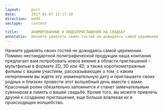 ```yaml
---
layout:     post
date:       2017-01-07 12:17:18
direction:  wedd
sectype:    content

title:      АНИМИРОВАННЫЕ И ВИДЕОПРИГЛАШЕНИЯ НА СВАДЬБУ      
annotatio:  Начните удивлять своих гостей не дожидаясь самой церемонии. Помимо нестандартной полиграфической продукции наша компания предлагает вам попробовать новое веяние в области приглашений – мультфильм в формате 2D, 3D или 4D, а также короткометражные фильмы с вашим участием, рассказывающие о том, с каким нетерпением вы ждете эту знаменательную дату и приглашаете своих родных и близких провести этот волшебный день вместе с вами. Красочный ролик обязательно запомнится и станет замечательным сувениром в память о вашей свадьбе. Кроме того, вы можете привлечь друзей к созданию приглашения, еще больше вовлекая их в происходящее волшебство. 
---
```


Начните удивлять своих гостей не дожидаясь самой церемонии. Помимо нестандартной полиграфической продукции наша компания предлагает вам попробовать новое веяние в области приглашений – мультфильм в формате 2D, 3D или 4D, а также короткометражные фильмы с вашим участием, рассказывающие о том, с каким нетерпением вы ждете эту знаменательную дату и приглашаете своих родных и близких провести этот волшебный день вместе с вами. Красочный ролик обязательно запомнится и станет замечательным сувениром в память о вашей свадьбе. Кроме того, вы можете привлечь друзей к созданию приглашения, еще больше вовлекая их в происходящее волшебство.  